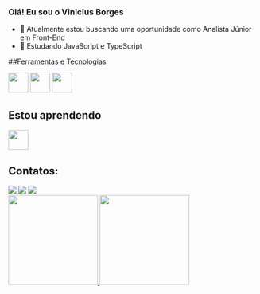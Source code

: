 ### Olá! Eu sou o Vinicius Borges

- 🔭 Atualmente estou buscando uma oportunidade como Analista Júnior em Front-End
- 🌱 Estudando JavaScript e TypeScript



##Ferramentas e Tecnologias

<img src="https://cdn.jsdelivr.net/gh/devicons/devicon/icons/html5/html5-original.svg" width="40" height="40"/>      <img src="https://cdn.jsdelivr.net/gh/devicons/devicon/icons/css3/css3-original.svg" width="40" height="40"/>      <img src="https://cdn.jsdelivr.net/gh/devicons/devicon/icons/javascript/javascript-original.svg" width="40" height="40"/>


## Estou aprendendo

<img src="https://cdn.jsdelivr.net/gh/devicons/devicon/icons/react/react-original.svg" width="40" height="40"/>

## Contatos:

<div>
<a href="https://instagram.com/viniciusmelo.93" target="_blank"><img src="https://img.shields.io/badge/-Instagram-%23E4405F?style=for-the-badge&logo=instagram&logoColor=white" target="_blank"></a>
<a href = "mailto:vmborges19@gmail.com"><img src="https://img.shields.io/badge/Gmail-D14836?style=for-the-badge&logo=gmail&logoColor=white" target="_blank"></a>
<a href="https://www.linkedin.com/in/viniciusmb" target="_blank"><img src="https://img.shields.io/badge/-LinkedIn-%230077B5?style=for-the-badge&logo=linkedin&logoColor=white" target="_blank"></a>   
</div>


<div>
<a href="https://github.com/ViniciusMBr">
<img height="180em" src="https://github-readme-stats.vercel.app/api/top-langs/?username=ViniciusMBr&layout=compact&langs_count=7&theme=dracula"/>
<img height="180em" src="https://github-readme-stats.vercel.app/api?username=ViniciusMBr&show_icons=true&theme=dracula&include_all_commits=true&count_private=true"/>
</div>

            
